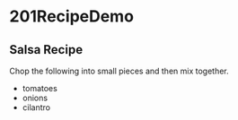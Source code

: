 # 201RecipeDemo

## Salsa Recipe

Chop the following into small pieces and then mix together.

- tomatoes
- onions
- cilantro
